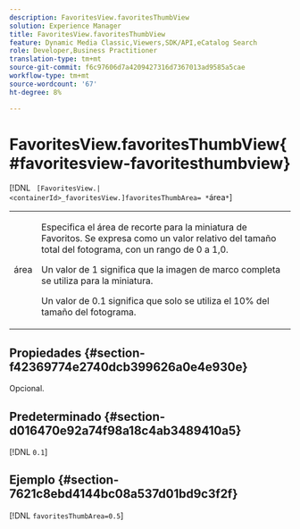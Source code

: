 ```yaml
---
description: FavoritesView.favoritesThumbView
solution: Experience Manager
title: FavoritesView.favoritesThumbView
feature: Dynamic Media Classic,Viewers,SDK/API,eCatalog Search
role: Developer,Business Practitioner
translation-type: tm+mt
source-git-commit: f6c97606d7a4209427316d7367013ad9585a5cae
workflow-type: tm+mt
source-wordcount: '67'
ht-degree: 8%

---
```



# FavoritesView.favoritesThumbView{#favoritesview-favoritesthumbview}

[!DNL ` [FavoritesView.|<containerId>_favoritesView.]favoritesThumbArea= *`área`*`]

<table id="table_2B109D2F91E64B5382B31921C3780FA5"> 
 <tbody> 
  <tr> 
   <td colname="col1"> <p><span class="codeph"><span class="varname"> área</span></span> </p> </td> 
   <td colname="col2"> <p> Especifica el área de recorte para la miniatura de Favoritos. Se expresa como un valor relativo del tamaño total del fotograma, con un rango de <span class="codeph"> 0</span> a <span class="codeph"> 1,0</span>. </p> <p>Un valor de <span class="codeph"> 1</span> significa que la imagen de marco completa se utiliza para la miniatura. </p> <p>Un valor de <span class="codeph"> 0.1</span> significa que solo se utiliza el 10% del tamaño del fotograma. </p> </td> 
  </tr> 
 </tbody> 
</table>

## Propiedades {#section-f42369774e2740dcb399626a0e4e930e}

Opcional.

## Predeterminado {#section-d016470e92a74f98a18c4ab3489410a5}

[!DNL `0.1`]

## Ejemplo {#section-7621c8ebd4144bc08a537d01bd9c3f2f}

[!DNL `favoritesThumbArea=0.5`]
